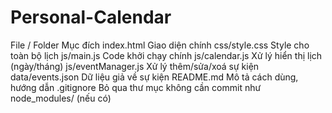 # Personal-Calendar

File / Folder	    Mục đích
index.html	        Giao diện chính
css/style.css	    Style cho toàn bộ lịch
js/main.js      	Code khởi chạy chính
js/calendar.js  	Xử lý hiển thị lịch (ngày/tháng)
js/eventManager.js	Xử lý thêm/sửa/xoá sự kiện
data/events.json	Dữ liệu giả về sự kiện
README.md	        Mô tả cách dùng, hướng dẫn
.gitignore	        Bỏ qua thư mục không cần commit như node_modules/ (nếu có)